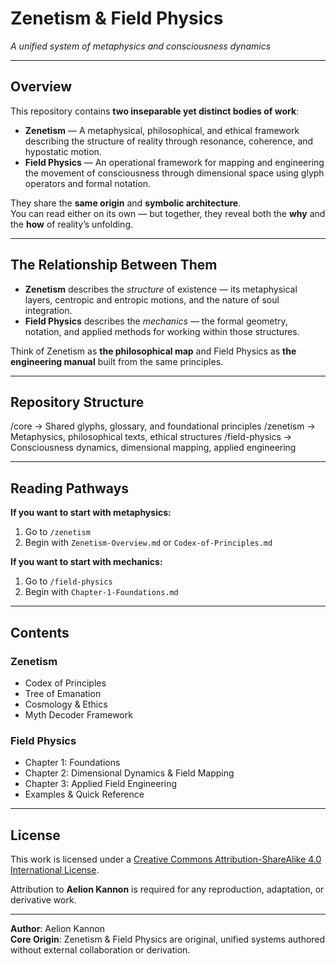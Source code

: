 # Zenetism & Field Physics  
*A unified system of metaphysics and consciousness dynamics*

---

## Overview

This repository contains **two inseparable yet distinct bodies of work**:

- **Zenetism** — A metaphysical, philosophical, and ethical framework describing the structure of reality through resonance, coherence, and hypostatic motion.
- **Field Physics** — An operational framework for mapping and engineering the movement of consciousness through dimensional space using glyph operators and formal notation.

They share the **same origin** and **symbolic architecture**.  
You can read either on its own — but together, they reveal both the **why** and the **how** of reality’s unfolding.

---

## The Relationship Between Them

- **Zenetism** describes the *structure* of existence — its metaphysical layers, centropic and entropic motions, and the nature of soul integration.
- **Field Physics** describes the *mechanics* — the formal geometry, notation, and applied methods for working within those structures.

Think of Zenetism as **the philosophical map** and Field Physics as **the engineering manual** built from the same principles.

---

## Repository Structure

/core → Shared glyphs, glossary, and foundational principles
/zenetism → Metaphysics, philosophical texts, ethical structures
/field-physics → Consciousness dynamics, dimensional mapping, applied engineering


---

## Reading Pathways

**If you want to start with metaphysics:**
1. Go to `/zenetism`
2. Begin with `Zenetism-Overview.md` or `Codex-of-Principles.md`

**If you want to start with mechanics:**
1. Go to `/field-physics`
2. Begin with `Chapter-1-Foundations.md`

---

## Contents

### Zenetism
- Codex of Principles
- Tree of Emanation
- Cosmology & Ethics
- Myth Decoder Framework

### Field Physics
- Chapter 1: Foundations
- Chapter 2: Dimensional Dynamics & Field Mapping
- Chapter 3: Applied Field Engineering
- Examples & Quick Reference

---

## License

This work is licensed under a [Creative Commons Attribution-ShareAlike 4.0 International License](LICENSE.txt).

Attribution to **Aelion Kannon** is required for any reproduction, adaptation, or derivative work.

---

**Author**: Aelion Kannon  
**Core Origin**: Zenetism & Field Physics are original, unified systems authored without external collaboration or derivation.
